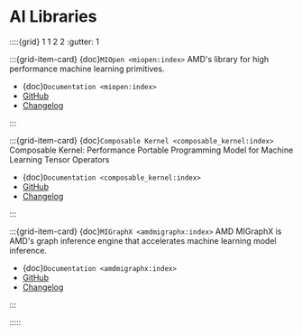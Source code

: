 # AI Libraries

::::{grid} 1 1 2 2
:gutter: 1

:::{grid-item-card} {doc}`MIOpen <miopen:index>`
AMD's library for high performance machine learning primitives.

- {doc}`Documentation <miopen:index>`
- [GitHub](https://github.com/ROCmSoftwarePlatform/MIOpen)
- [Changelog](https://github.com/ROCmSoftwarePlatform/MIOpen/blob/develop/CHANGELOG.md)

:::

:::{grid-item-card} {doc}`Composable Kernel <composable_kernel:index>`
Composable Kernel: Performance Portable Programming Model for Machine Learning Tensor Operators

- {doc}`Documentation <composable_kernel:index>`
- [GitHub](https://github.com/ROCmSoftwarePlatform/composable_kernel)
- [Changelog](https://github.com/ROCmSoftwarePlatform/composable_kernel/blob/develop/CHANGELOG.md)

:::

:::{grid-item-card} {doc}`MIGraphX <amdmigraphx:index>`
AMD MIGraphX is AMD's graph inference engine that accelerates machine learning model inference.

- {doc}`Documentation <amdmigraphx:index>`
- [GitHub](https://github.com/ROCmSoftwarePlatform/AMDMIGraphX)
- [Changelog](https://github.com/ROCmSoftwarePlatform/AMDMIGraphX/blob/develop/CHANGELOG.md)

:::

:::::
